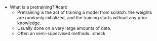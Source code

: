- What is a pretraining? #card
	- Pretraining is the act of training a model from scratch: the weights are randomly initialized, and the training starts without any prior knowledge.
	- Usually done on a very large amounts of data.
	- Often an semi-supervised methods. :check